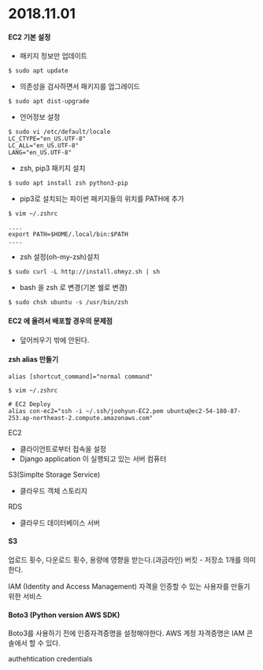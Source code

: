 # 2018.11.01
#### EC2 기본 설정
- 패키지 정보만 업데이트
```
$ sudo apt update
```

- 의존성을 검사하면서 패키지를 업그레이드
```
$ sudo apt dist-upgrade
```

- 언어정보 설정
```
$ sudo vi /etc/default/locale
LC_CTYPE="en_US.UTF-8"
LC_ALL="en_US.UTF-8"
LANG="en_US.UTF-8"
```

- zsh, pip3 패키지 설치
```
$ sudo apt install zsh python3-pip
```

- pip3로 설치되는 파이썬 패키지들의 위치를 PATH에 추가
```
$ vim ~/.zshrc

....
export PATH=$HOME/.local/bin:$PATH
....
```

- zsh 설정(oh-my-zsh)설치
```
$ sudo curl -L http://install.ohmyz.sh | sh
```

- bash 을 zsh 로 변경(기본 쉘로 변경)
```
$ sudo chsh ubuntu -s /usr/bin/zsh
```

#### EC2 에 올려서 배포할 경우의 문제점
- 덮어씌우기 밖에 안된다.

#### zsh alias 만들기
`alias [shortcut_command]="normal command"`

```
$ vim ~/.zshrc

# EC2 Deploy
alias con-ec2="ssh -i ~/.ssh/joohyun-EC2.pem ubuntu@ec2-54-180-87-253.ap-northeast-2.compute.amazonaws.com"
```

EC2
- 클라이언트로부터 접속을 설정
- Django application 이 실행되고 있는 서버 컴퓨터
	
S3(Simplte Storage Service)
- 클라우드 객체 스토리지
	
RDS
- 클라우드 데이터베이스 서버

#### S3
업로드 횟수, 다운로드 횟수, 용량에 영향을 받는다.(과금라인)
버킷 - 저장소 1개를 의미한다.

IAM (Identity and Access Management)
자격을 인증할 수 있는 사용자를 만들기 위한 서비스

#### Boto3 (Python version AWS SDK)
Boto3를 사용하기 전에 인증자격증명을 설정해야한다.
AWS 계정 자격증명은 IAM 콘솔에서 할 수 있다.

authehtication credentials